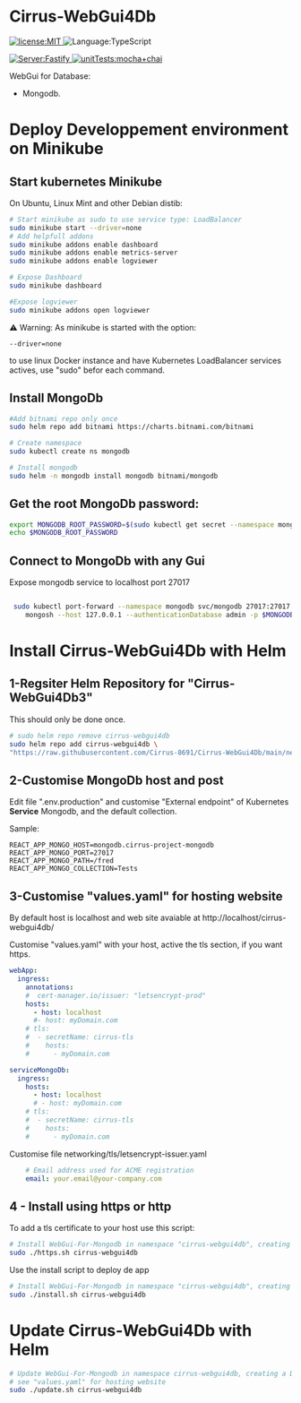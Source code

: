# Cirrus-WebGui4Db
<p>
  <a href="./LICENSE">
      <img
        alt="license:MIT"
        src="https://img.shields.io/badge/License-MIT-blue"
      />
  </a>
  <img
      alt="Language:TypeScript"
      src="https://img.shields.io/badge/Language-TypeScript-purple"
  />
</p>
<p>
  <a href="https://www.fastify.io/">
    <img
        alt="Server:Fastify"
        src="https://img.shields.io/badge/Server-Fastify-45d298"
    />
  </a>
  <a href="https://mochajs.org/">
    <img
        alt="unitTests:mocha+chai"
        src="https://img.shields.io/badge/Unit_Tests-Chai_Mocha-aa4720"
    />
  </a>
</p>

WebGui for Database: 

- Mongodb.

# Deploy Developpement environment on Minikube

## Start kubernetes Minikube
On Ubuntu, Linux Mint and other Debian distib:

```bash
# Start minikube as sudo to use service type: LoadBalancer
sudo minikube start --driver=none
# Add helpfull addons
sudo minikube addons enable dashboard
sudo minikube addons enable metrics-server
sudo minikube addons enable logviewer

# Expose Dashboard
sudo minikube dashboard

#Expose logviewer
sudo minikube addons open logviewer

```

⚠️ Warning: As minikube is started with the option: 
```
--driver=none
```
to use linux Docker instance and have Kubernetes LoadBalancer services actives, use "sudo" befor each command.


## Install MongoDb
```bash
#Add bitnami repo only once
sudo helm repo add bitnami https://charts.bitnami.com/bitnami 

# Create namespace
sudo kubectl create ns mongodb

# Install mongodb
sudo helm -n mongodb install mongodb bitnami/mongodb 

```

## Get the root MongoDb password:
```bash
export MONGODB_ROOT_PASSWORD=$(sudo kubectl get secret --namespace mongodb mongodb -o jsonpath="{.data.mongodb-root-password}" | base64 -d)
echo $MONGODB_ROOT_PASSWORD

 ```

## Connect to MongoDb with any Gui

Expose mongodb service to localhost port 27017

```bash

 sudo kubectl port-forward --namespace mongodb svc/mongodb 27017:27017 &
    mongosh --host 127.0.0.1 --authenticationDatabase admin -p $MONGODB_ROOT_PASSWORD

```

# Install Cirrus-WebGui4Db with Helm

## 1-Regsiter Helm Repository for "Cirrus-WebGui4Db3"
This should only be done once.
```bash
# sudo helm repo remove cirrus-webgui4db
sudo helm repo add cirrus-webgui4db \
"https://raw.githubusercontent.com/Cirrus-8691/Cirrus-WebGui4Db/main/networking/repository"

```

## 2-Customise MongoDb host and post
Edit file ".env.production" and customise "External endpoint" of Kubernetes **Service** Mongodb, and the default collection.

Sample:
```
REACT_APP_MONGO_HOST=mongodb.cirrus-project-mongodb
REACT_APP_MONGO_PORT=27017
REACT_APP_MONGO_PATH=/fred
REACT_APP_MONGO_COLLECTION=Tests
```

## 3-Customise "values.yaml" for hosting website
By default host is localhost and web site avaiable at http://localhost/cirrus-webgui4db/

Customise "values.yaml" with your host, active the tls section, if you want https.

```yaml
webApp:
  ingress:
    annotations:
    #  cert-manager.io/issuer: "letsencrypt-prod"
    hosts:
      - host: localhost
      #- host: myDomain.com
    # tls:
    #  - secretName: cirrus-tls
    #    hosts:
    #      - myDomain.com

serviceMongoDb:
  ingress:
    hosts:
      - host: localhost
      # - host: myDomain.com
    # tls:
    #  - secretName: cirrus-tls
    #    hosts:
    #      - myDomain.com
```

Customise file networking/tls/letsencrypt-issuer.yaml
```yaml
    # Email address used for ACME registration
    email: your.email@your-company.com
```

## 4 - Install using https or http
To add a tls certificate to your host use this script:

```bash
# Install WebGui-For-Mongodb in namespace "cirrus-webgui4db", creating a Docker image on the fly.
sudo ./https.sh cirrus-webgui4db
```

Use the install script to deploy de app

```bash
# Install WebGui-For-Mongodb in namespace "cirrus-webgui4db", creating a Docker image on the fly.
sudo ./install.sh cirrus-webgui4db

```

# Update Cirrus-WebGui4Db with Helm

```bash
# Update WebGui-For-Mongodb in namespace cirrus-webgui4db, creating a Docker image on the fly.
# see "values.yaml" for hosting website
sudo ./update.sh cirrus-webgui4db

```
